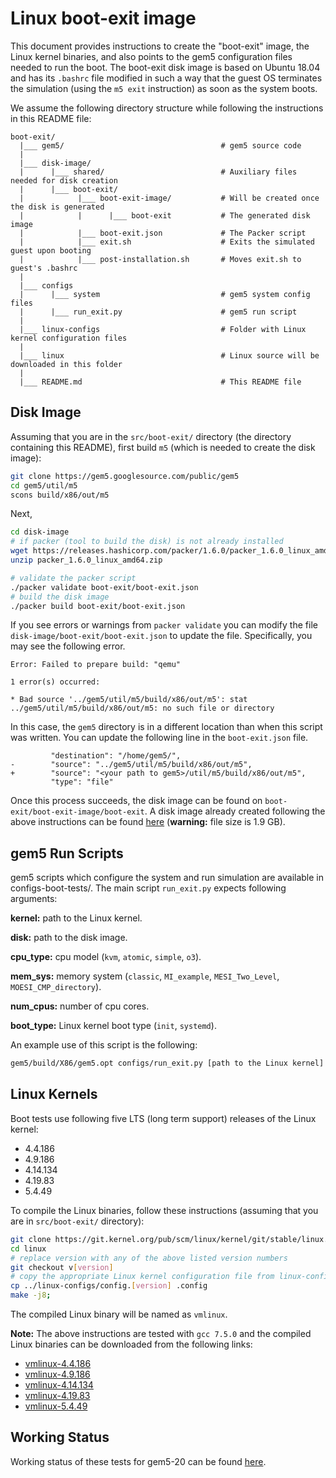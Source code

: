 # Linux boot-exit image

This document provides instructions to create the "boot-exit" image, the Linux kernel binaries, and also points to the gem5 configuration files needed to run the boot.
The boot-exit disk image is based on Ubuntu 18.04 and has its `.bashrc` file modified in such a way that the guest OS terminates the simulation (using the `m5 exit` instruction) as soon as the system boots.

We assume the following directory structure while following the instructions in this README file:

```
boot-exit/
  |___ gem5/                                   # gem5 source code
  |
  |___ disk-image/
  |      |___ shared/                          # Auxiliary files needed for disk creation
  |      |___ boot-exit/
  |            |___ boot-exit-image/           # Will be created once the disk is generated
  |            |      |___ boot-exit           # The generated disk image
  |            |___ boot-exit.json             # The Packer script
  |            |___ exit.sh                    # Exits the simulated guest upon booting
  |            |___ post-installation.sh       # Moves exit.sh to guest's .bashrc
  |
  |___ configs
  |      |___ system                           # gem5 system config files
  |      |___ run_exit.py                      # gem5 run script
  |
  |___ linux-configs                           # Folder with Linux kernel configuration files
  |
  |___ linux                                   # Linux source will be downloaded in this folder
  |
  |___ README.md                               # This README file
```


## Disk Image

Assuming that you are in the `src/boot-exit/` directory (the directory containing this README), first build `m5` (which is needed to create the disk image):

```sh
git clone https://gem5.googlesource.com/public/gem5
cd gem5/util/m5
scons build/x86/out/m5
```

Next,

```sh
cd disk-image
# if packer (tool to build the disk) is not already installed
wget https://releases.hashicorp.com/packer/1.6.0/packer_1.6.0_linux_amd64.zip
unzip packer_1.6.0_linux_amd64.zip

# validate the packer script
./packer validate boot-exit/boot-exit.json
# build the disk image
./packer build boot-exit/boot-exit.json
```

If you see errors or warnings from `packer validate` you can modify the file `disk-image/boot-exit/boot-exit.json` to update the file.
Specifically, you may see the following error.

```
Error: Failed to prepare build: "qemu"

1 error(s) occurred:

* Bad source '../gem5/util/m5/build/x86/out/m5': stat
../gem5/util/m5/build/x86/out/m5: no such file or directory
```

In this case, the `gem5` directory is in a different location than when this script was written.
You can update the following line in the `boot-exit.json` file.

```
         "destination": "/home/gem5/",
-        "source": "../gem5/util/m5/build/x86/out/m5",
+        "source": "<your path to gem5>/util/m5/build/x86/out/m5",
         "type": "file"
```

Once this process succeeds, the disk image can be found on `boot-exit/boot-exit-image/boot-exit`.
A disk image already created following the above instructions can be found [here](http://dist.gem5.org/images/x86/ubuntu-18-04/boot-exit) (**warning:** file size is 1.9 GB).


## gem5 Run Scripts

gem5 scripts which configure the system and run simulation are available in configs-boot-tests/.
The main script `run_exit.py` expects following arguments:

**kernel:** path to the Linux kernel.

**disk:** path to the disk image.

**cpu_type:** cpu model (`kvm`, `atomic`, `simple`, `o3`).

**mem_sys:** memory system (`classic`, `MI_example`, `MESI_Two_Level`, `MOESI_CMP_directory`).

**num_cpus:** number of cpu cores.

**boot_type:** Linux kernel boot type (`init`, `systemd`).

An example use of this script is the following:

```sh
gem5/build/X86/gem5.opt configs/run_exit.py [path to the Linux kernel] [path to the disk image] kvm classic 4 init
```

## Linux Kernels

Boot tests use following five LTS (long term support) releases of the Linux kernel:

- 4.4.186
- 4.9.186
- 4.14.134
- 4.19.83
- 5.4.49

To compile the Linux binaries, follow these instructions (assuming that you are in `src/boot-exit/` directory):

```sh
git clone https://git.kernel.org/pub/scm/linux/kernel/git/stable/linux.git
cd linux
# replace version with any of the above listed version numbers
git checkout v[version]
# copy the appropriate Linux kernel configuration file from linux-configs/
cp ../linux-configs/config.[version] .config
make -j8;
```

The compiled Linux binary will be named as `vmlinux`.

**Note:** The above instructions are tested with `gcc 7.5.0` and the compiled Linux binaries can be downloaded from the following links:

- [vmlinux-4.4.186](http://dist.gem5.org/dist/v20/kernels/x86/static/vmlinux-4.4.186)
- [vmlinux-4.9.186](http://dist.gem5.org/dist/v20/kernels/x86/static/vmlinux-4.9.186)
- [vmlinux-4.14.134](http://dist.gem5.org/dist/v20/kernels/x86/static/vmlinux-4.14.134)
- [vmlinux-4.19.83](http://dist.gem5.org/dist/v20/kernels/x86/static/vmlinux-4.19.83)
- [vmlinux-5.4.49](http://dist.gem5.org/dist/v20/kernels/x86/static/vmlinux-5.4.49)

## Working Status

Working status of these tests for gem5-20 can be found [here](https://www.gem5.org/documentation/benchmark_status/).
